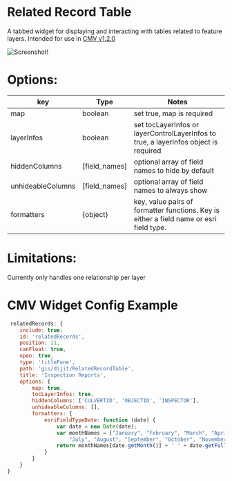 Related Record Table
====================

A tabbed widget for displaying and interacting with tables related to feature layers.
Intended for use in [CMV v1.2.0](https://github.com/cmv/cmv-app/releases/tag/v1.2.0) 

![Screenshot!](https://github.com/roemhildtg/CMV_Widgets/blob/master/RelatedRecordTable_Widget/Widget.PNG)

Options:
========

key        |      Type      | Notes
---|-----|-------
map | boolean | set true, map is required
layerInfos | boolean | set tocLayerInfos or layerControlLayerInfos to true, a layerInfos object is required
hiddenColumns | [field_names] | optional array of field names to hide by default
unhideableColumns | [field_names] | optional array of field names to always show
formatters | {object} | key, value pairs of formatter functions. Key is either a field name or esri field type.

Limitations:
============

Currently only handles one relationship per layer

CMV Widget Config Example
=========================

```javascript
 relatedRecords: {
    include: true,
    id: 'relatedRecords',
    position: 11,
    canFloat: true,
    open: true,
    type: 'titlePane',
    path: 'gis/dijit/RelatedRecordTable',
    title: 'Inspection Reports',
    options: {
        map: true,
        tocLayerInfos: true,
        hiddenColumns: ['CULVERTID', 'OBJECTID', 'INSPECTOR'],
        unhideableColumns: [],
        formatters: {
            esriFieldTypeDate: function (date) {
                var date = new Date(date);
                var monthNames = ["January", "February", "March", "April", "May", "June",
                    "July", "August", "September", "October", "November", "December"];
                return monthNames[date.getMonth()] + ' ' + date.getFullYear();
            }
        }
    }
}
```
